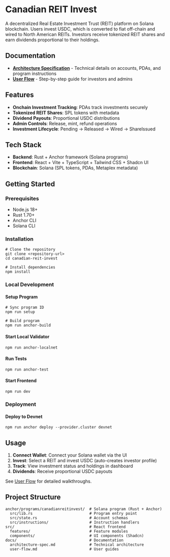 # Canadian REIT Invest

A decentralized Real Estate Investment Trust (REIT) platform on Solana blockchain. Users invest USDC, which is converted to fiat off-chain and wired to North American REITs. Investors receive tokenized REIT shares and earn dividends proportional to their holdings.

## Documentation

- **[Architecture Specification](docs/architecture-spec.md)** - Technical details on accounts, PDAs, and program instructions
- **[User Flow](docs/user-flow.md)** - Step-by-step guide for investors and admins

## Features

- **Onchain Investment Tracking**: PDAs track investments securely
- **Tokenized REIT Shares**: SPL tokens with metadata
- **Dividend Payouts**: Proportional USDC distributions
- **Admin Controls**: Release, mint, refund operations
- **Investment Lifecycle**: Pending → Released → Wired → ShareIssued

## Tech Stack

- **Backend**: Rust + Anchor framework (Solana programs)
- **Frontend**: React + Vite + TypeScript + Tailwind CSS + Shadcn UI
- **Blockchain**: Solana (SPL tokens, PDAs, Metaplex metadata)

## Getting Started

### Prerequisites
- Node.js 18+
- Rust 1.70+
- Anchor CLI
- Solana CLI

### Installation

```shell
# Clone the repository
git clone <repository-url>
cd canadian-reit-invest

# Install dependencies
npm install
```

### Local Development

#### Setup Program
```shell
# Sync program ID
npm run setup

# Build program
npm run anchor-build
```

#### Start Local Validator
```shell
npm run anchor-localnet
```

#### Run Tests
```shell
npm run anchor-test
```

#### Start Frontend
```shell
npm run dev
```

### Deployment

#### Deploy to Devnet
```shell
npm run anchor deploy --provider.cluster devnet
```

## Usage

1. **Connect Wallet**: Connect your Solana wallet via the UI
2. **Invest**: Select a REIT and invest USDC (auto-creates investor profile)
3. **Track**: View investment status and holdings in dashboard
4. **Dividends**: Receive proportional USDC payouts

See [User Flow](docs/user-flow.md) for detailed walkthroughs.

## Project Structure

```
anchor/programs/canadianreitinvest/  # Solana program (Rust + Anchor)
  src/lib.rs                         # Program entry point
  src/state.rs                       # Account schemas
  src/instructions/                  # Instruction handlers
src/                                 # React frontend
  features/                          # Feature modules
  components/                        # UI components (Shadcn)
docs/                                # Documentation
  architecture-spec.md               # Technical architecture
  user-flow.md                       # User guides
```